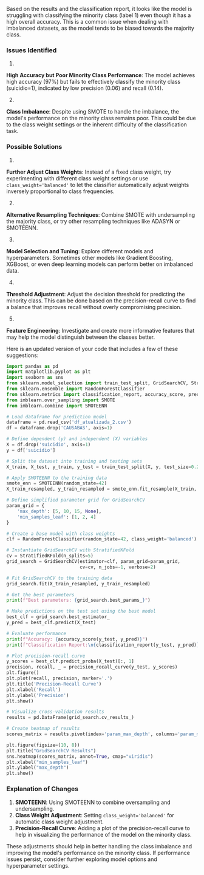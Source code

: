 Based on the results and the classification report, it looks like the model is struggling with classifying the minority class (label 1) even though it has a high overall accuracy. This is a common issue when dealing with imbalanced datasets, as the model tends to be biased towards the majority class.

### Issues Identified

1.

**High Accuracy but Poor Minority Class Performance**: The model achieves high accuracy (97%) but fails to effectively classify the minority class (suicidio=1), indicated by low precision (0.06) and recall (0.14).

2.

**Class Imbalance**: Despite using SMOTE to handle the imbalance, the model's performance on the minority class remains poor. This could be due to the class weight settings or the inherent difficulty of the classification task.

### Possible Solutions

1.

**Further Adjust Class Weights**: Instead of a fixed class weight, try experimenting with different class weight settings or use `class_weight='balanced'` to let the classifier automatically adjust weights inversely proportional to class frequencies.

2.

**Alternative Resampling Techniques**: Combine SMOTE with undersampling the majority class, or try other resampling techniques like ADASYN or SMOTEENN.

3.

**Model Selection and Tuning**: Explore different models and hyperparameters. Sometimes other models like Gradient Boosting, XGBoost, or even deep learning models can perform better on imbalanced data.

4.

**Threshold Adjustment**: Adjust the decision threshold for predicting the minority class. This can be done based on the precision-recall curve to find a balance that improves recall without overly compromising precision.

5.

**Feature Engineering**: Investigate and create more informative features that may help the model distinguish between the classes better.

Here is an updated version of your code that includes a few of these suggestions:

```python
import pandas as pd
import matplotlib.pyplot as plt
import seaborn as sns
from sklearn.model_selection import train_test_split, GridSearchCV, StratifiedKFold
from sklearn.ensemble import RandomForestClassifier
from sklearn.metrics import classification_report, accuracy_score, precision_recall_curve, auc
from imblearn.over_sampling import SMOTE
from imblearn.combine import SMOTEENN

# Load dataframe for prediction model
dataframe = pd.read_csv('df_atualizada_2.csv')
df = dataframe.drop('CAUSABAS', axis=1)

# Define dependent (y) and independent (X) variables
X = df.drop('suicidio', axis=1)
y = df['suicidio']

# Split the dataset into training and testing sets
X_train, X_test, y_train, y_test = train_test_split(X, y, test_size=0.2, random_state=42, stratify=y)

# Apply SMOTEENN to the training data
smote_enn = SMOTEENN(random_state=42)
X_train_resampled, y_train_resampled = smote_enn.fit_resample(X_train, y_train)

# Define simplified parameter grid for GridSearchCV
param_grid = {
    'max_depth': [5, 10, 15, None],
    'min_samples_leaf': [1, 2, 4]
}

# Create a base model with class weights
clf = RandomForestClassifier(random_state=42, class_weight='balanced')

# Instantiate GridSearchCV with StratifiedKFold
cv = StratifiedKFold(n_splits=5)
grid_search = GridSearchCV(estimator=clf, param_grid=param_grid, 
                           cv=cv, n_jobs=-1, verbose=2)

# Fit GridSearchCV to the training data
grid_search.fit(X_train_resampled, y_train_resampled)

# Get the best parameters
print(f"Best parameters: {grid_search.best_params_}")

# Make predictions on the test set using the best model
best_clf = grid_search.best_estimator_
y_pred = best_clf.predict(X_test)

# Evaluate performance
print(f"Accuracy: {accuracy_score(y_test, y_pred)}")
print(f"Classification Report:\n{classification_report(y_test, y_pred)}")

# Plot precision-recall curve
y_scores = best_clf.predict_proba(X_test)[:, 1]
precision, recall, _ = precision_recall_curve(y_test, y_scores)
plt.figure()
plt.plot(recall, precision, marker='.')
plt.title('Precision-Recall Curve')
plt.xlabel('Recall')
plt.ylabel('Precision')
plt.show()

# Visualize cross-validation results
results = pd.DataFrame(grid_search.cv_results_)

# Create heatmap of results
scores_matrix = results.pivot(index='param_max_depth', columns='param_min_samples_leaf', values='mean_test_score')

plt.figure(figsize=(10, 8))
plt.title("GridSearchCV Results")
sns.heatmap(scores_matrix, annot=True, cmap="viridis")
plt.xlabel("min_samples_leaf")
plt.ylabel("max_depth")
plt.show()
```

### Explanation of Changes

1. **SMOTEENN**: Using SMOTEENN to combine oversampling and undersampling.
2. **Class Weight Adjustment**: Setting `class_weight='balanced'` for automatic class weight adjustment.
3. **Precision-Recall Curve**: Adding a plot of the precision-recall curve to help in visualizing the performance of the model on the minority class.

These adjustments should help in better handling the class imbalance and improving the model's performance on the minority class. If performance issues persist, consider further exploring model options and hyperparameter settings.
